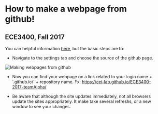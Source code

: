 # How to make a webpage from github!

## ECE3400, Fall 2017

You can helpful information [here](https://pages.github.com/), but the basic steps are to:

* Navigate to the settings tab and choose the source of the github page. 

![Making webpages from github](https://github.com/CEI-lab/ece3400/blob/master/docs/images/Websites_from_github.png)

* Now you can find your webpage on a link related to your login name + '.github.io/' + repository name. Fx: https://cei-lab.github.io/ECE3400-2017-teamAlpha/

* Be aware that although the site updates immediately, not all browsers update the sites appropriately. It make take several refreshs, or a new window to see your changes.
